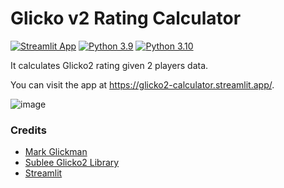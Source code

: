 # Glicko v2 Rating Calculator
[![Streamlit App](https://static.streamlit.io/badges/streamlit_badge_black_white.svg)](https://glicko2-calculator.streamlit.app/) 
[![Python 3.9](https://img.shields.io/badge/python-3.9-blue.svg)](https://www.python.org/downloads/release/python-390/)
[![Python 3.10](https://img.shields.io/badge/python-3.10-blue.svg)](https://www.python.org/downloads/release/python-310/)

It calculates Glicko2 rating given 2 players data.



You can visit the app at https://glicko2-calculator.streamlit.app/.

![image](https://user-images.githubusercontent.com/22366935/152715937-372cedef-ad44-437d-a320-df1834a334d9.png)

### Credits
* [Mark Glickman](http://www.glicko.net/glicko.html)  
* [Sublee Glicko2 Library](https://github.com/sublee/glicko2)  
* [Streamlit](https://streamlit.io/)
